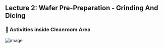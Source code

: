 ## Lecture 2: Wafer Pre-Preparation - Grinding And Dicing 

### 📌 Activities inside Cleanroom Area

![image](https://github.com/user-attachments/assets/3f6bc427-e00f-4652-a7e1-01ac53b43b09)
